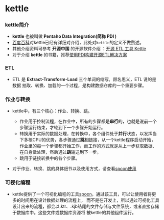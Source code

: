# kettle

### kettle简介
- **kettle** 也被叫做 **Pentaho Data Integration(简称 PDI )** 
- [百度百科](https://baike.baidu.com/item/Kettle)对kettle已经有详细对介绍，此处对```kettle```的定义不做赘述。
- 其他介绍资料可参考 **开源中国** 的开源软件介绍 ：[开源 ETL 工具 Kettle](https://www.oschina.net/p/kettle)
- 对于介绍 **kettle** 的书籍，推荐[使用PDI构建开源ETL解决方案](https://book.douban.com/subject/25866405/)

### ETL

- ETL 是 **Extract-Transform-Load** 三个单词的缩写，顾名思义，ETL 说的是数据 抽取、转换、加载的一个过程，是构建数据仓库的一个重要步骤。

### 作业与转换

- kettle中，有三个核心：作业、转换、跳。
    - 作业用于控制流程，在作业中，所有的步骤都是**串行**的，也就是说前一个步骤运行结束，才轮到下一个步骤开始运行。
    - 转换用于实际的数据处理，在转换中，各个组件处于**并行**状态，以发挥当下多核CPU的优势，各步骤通过**跳**相链接，从一个kettle程序启动开始，
    作业里的每一个步骤都开始工作，而工作的方式就是从上一步获取数据、在自身做处理，然后通过**跳**输送到下一步。
    - 跳用于链接转换中的各个步骤。
    
- 对于作业、转换、跳的具体细节以及使用方式，请查看[spoon使用](spoon/start)

### 可视化编程

- kettle提供了一个可视化编程的工具[spoon](spoon/start)，通过该工具，可以让使用者将更多的时间用在设计数据处理的流程上，
而不是在开发上，所以通过可视化工具设计出来的流程，都会以.ktr、.kjb结尾的文件存储与文件系统，或者直接存储于数据库中。这些文件或数据库资源将
被kettle的其他组件运行。

    